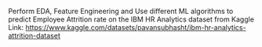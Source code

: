 Perform EDA, Feature Engineering and Use different ML algorithms to predict Employee Attrition rate on the IBM HR Analytics dataset from Kaggle
Link: https://www.kaggle.com/datasets/pavansubhasht/ibm-hr-analytics-attrition-dataset
